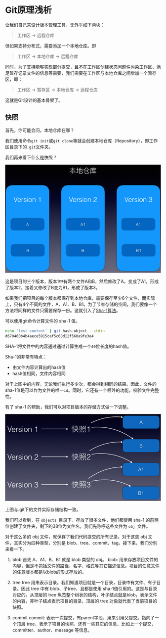 # Git原理浅析

让我们自己来设计版本管理工具，无外乎如下两块：

> 工作区 -> 远程仓库

但如果支持分布式，需要添加一个本地仓库。即

> 工作区 -> 本地仓库 -> 远程仓库

同时，为了支持能够实现部分提交，且不在工作区创建状态问题件污染工作区、满足暂存记录文件的信息等需要，我们需要在工作区与本地仓库之间增加一个暂存区，即：

> 工作区 -> 暂存区 -> 本地仓库 -> 远程仓库

这就是Git设计的基本骨架了。

## 快照

首先，你可能会问，本地仓库在哪？

我们使用命令`git init`或`git clone`等就会创建本地仓库（Repository），即工作区目录下的`.git`文件夹。

我们再来看下什么是快照？

![](/assets/snapshot-version-01.png)

这是项目的三个版本，版本1中有两个文件A和B，然后修改了A，变成了A1，形成了版本2，接着又修改了B变为B1，形成了版本3。

如果我们把项目的每个版本都保存到本地仓库，需要保存至少6个文件，而实际上，只有4个不同的文件，A、A1、B、B1。为了节省存储的空间，我们要像一个方法将同样的文件只需要保存一份。这就引入了[Sha-1算法](https://en.wikipedia.org/wiki/SHA-1)。

可以使用git命令计算文件的 sha-1 值。

```bash
echo 'test content' | git hash-object --stdin
d670460b4b4aece5915caf5c68d12f560a9fe3e4
```
SHA-1将文件中的内容通过通过计算生成一个` 40 `位长度的hash值。

Sha-1的非常有特点：

- 由文件内容计算出的hash值
- hash值相同，文件内容相同

对于上图中的内容，无论我们执行多少次，都会得到相同的结果。因此，文件的sha-1值是可以作为文件的唯一` id `。同时，它还有一个额外的功能，校验文件完整性。

有了 sha-1 的帮助，我们可以对项目版本的存储方式做一下调整。

![](/assets/snapshot-sha-1.png)

上图与.git下的文件实际存储结构一致。

我们可以看到，在 `objects `目录下，存放了很多文件，他们都使用 sha-1 的前两位创建了文件夹，剩下的38位为文件名。我们先称呼这些文件为 `obj `文件。

对于这么多的 obj 文件，就保存了我们代码提交的所有记录。对于这些 obj 文件，其实分为四种类型，分别是 blob、tree、commit、tag。接下来，我们分别来看一下。

1. blob
 首先 A、A1、B、B1 就是 blob 类型的 obj。
 blob: 用来存放项目文件的内容，但是不包括文件的路径、名字、格式等其它描述信息。项目的任意文件的任意版本都是以blob的形式存放的。

2. tree
 tree 用来表示目录。我们知道项目就是一个目录，目录中有文件、有子目录。因此 tree 中有 blob、子tree，且都是使用 sha-1值引用的。这是与目录对应的。从顶层的 tree 纵览整个树状的结构，叶子结点就是blob，表示文件的内容，非叶子结点表示项目的目录，顶层的 tree 对象就代表了当前项目的快照。

3. commit
 commit: 表示一次提交，有parent字段，用来引用父提交。指向了一个顶层 tree，表示了项目的快照，还有一些其它的信息，比如上一个提交，committer、author、message 等信息。
 
 